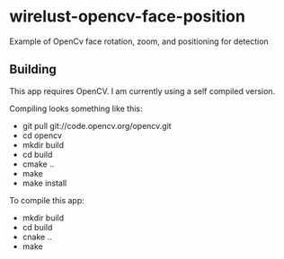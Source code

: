 wirelust-opencv-face-position
=============================

Example of OpenCv face rotation, zoom, and positioning for detection

Building
-----------------------------

This app requires OpenCV. I am currently using a self compiled version.

Compiling looks something like this:
* git pull git://code.opencv.org/opencv.git
* cd opencv
* mkdir build
* cd build
* cmake ..
* make
* make install

To compile this app:
* mkdir build
* cd build
* cnake ..
* make

